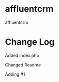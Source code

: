 affluentcrm
===========

affluentcrm


Change Log
==========


Added index.php

Changed Readme


Adding #1